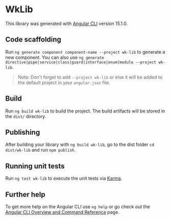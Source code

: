 # WkLib

This library was generated with [Angular CLI](https://github.com/angular/angular-cli) version 15.1.0.

## Code scaffolding

Run `ng generate component component-name --project wk-lib` to generate a new component. You can also use `ng generate directive|pipe|service|class|guard|interface|enum|module --project wk-lib`.
> Note: Don't forget to add `--project wk-lib` or else it will be added to the default project in your `angular.json` file. 

## Build

Run `ng build wk-lib` to build the project. The build artifacts will be stored in the `dist/` directory.

## Publishing

After building your library with `ng build wk-lib`, go to the dist folder `cd dist/wk-lib` and run `npm publish`.

## Running unit tests

Run `ng test wk-lib` to execute the unit tests via [Karma](https://karma-runner.github.io).

## Further help

To get more help on the Angular CLI use `ng help` or go check out the [Angular CLI Overview and Command Reference](https://angular.io/cli) page.
